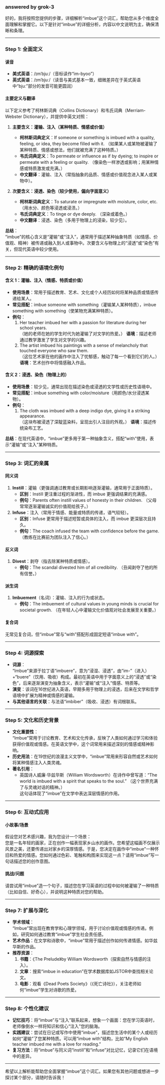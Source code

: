 ### answered by grok-3
好的，我将按照您提供的步骤，详细解析“imbue”这个词汇，帮助您从多个维度全面理解和掌握它。以下是针对“imbue”的详细分析，内容以中文说明为主，确保清晰和条理。

---

### Step 1: 全面定义

#### 读音
- **美式英语**：/ɪmˈbjuː/（音标读作“im-byoo”）
- **英式英语**：/ɪmˈbjuː/（读音与美式基本一致，细微差异在于英式英语中“bjuː”部分的发音可能更圆润）

#### 主要定义与翻译
以下定义参考了柯林斯词典（Collins Dictionary）和韦氏词典（Merriam-Webster Dictionary），并提供中英文对照：

1. **主要含义：灌输、注入（某种特质、情感或价值）**
   - **柯林斯词典定义**：If someone or something is imbued with a quality, feeling, or idea, they become filled with it. （如果某人或某物被灌输了某种特质、情感或想法，他们就被充满了这种特质。）
   - **韦氏词典定义**：To permeate or influence as if by dyeing; to inspire or permeate with a feeling or quality. （像染色一样渗透或影响；用某种情感或特质激发或充满。）
   - **中文翻译**：灌输、注入（常指抽象的品质、情感或价值观念进入某人或某物中）。

2. **次要含义：浸透、染色（较少使用，偏向字面意义）**
   - **柯林斯词典定义**：To saturate or impregnate with moisture, color, etc. （用水分、颜色等浸透或浸渍。）
   - **韦氏词典定义**：To tinge or dye deeply. （深染或着色。）
   - **中文翻译**：浸透、染色（多用于物理上的浸染，较少见）。

**总结**：  
“imbue”的核心含义是“灌输”或“注入”，通常用于描述某种抽象特质（如情感、价值观、精神）被传递或融入到人或事物中。次要含义与物理上的“浸透”或“染色”有关，但现代英语中较少使用。

---

### Step 2: 精确的语境化例句

#### 含义 1：灌输、注入（情感、特质或价值）
- **使用场景**：常用于描述教育、艺术、文化或个人经历如何将某种品质或情感传递给某人。
- **常见搭配**：imbue someone with something（灌输某人某种特质），imbue something with something（使某物充满某种特质）。
- **例句**：
  1. Her teacher imbued her with a passion for literature during her school years.  
     （她的老师在她的学生时代为她灌输了对文学的热爱。）
     **语境**：描述老师通过教学激发了学生对文学的兴趣。
  2. The artist imbued his paintings with a sense of melancholy that touched everyone who saw them.  
     （这位艺术家在他的画作中注入了忧郁感，触动了每一个看到它们的人。）
     **语境**：艺术创作中将情感融入作品。

#### 含义 2：浸透、染色（物理上的）
- **使用场景**：较少见，通常出现在描述染色或浸透的文学性或历史性语境中。
- **常见搭配**：imbue something with color/moisture（用颜色/水分浸透某物）。
- **例句**：
  1. The cloth was imbued with a deep indigo dye, giving it a striking appearance.  
     （这块布被浸透了深靛蓝染料，呈现出引人注目的外观。）
     **语境**：描述传统染布工艺。

**总结**：在现代英语中，“imbue”更多用于第一种抽象含义，搭配“with”使用，表示“灌输”或“注入”某种特质。

---

### Step 3: 词汇的亲属

#### 同义词
1. **Instill**：灌输（更强调通过教育或长期影响逐渐灌输，通常用于正面特质）。
   - **区别**：Instill 更注重过程的渐进性，而 imbue 更强调结果的充满感。
   - **例句**：Parents often instill values of honesty in their children. （父母常常逐渐灌输诚实的价值观给孩子。）
2. **Infuse**：注入（常用于情感、能量或特质的传递，语气较轻）。
   - **区别**：Infuse 更常用于描述短暂或具体的注入，而 imbue 更深层次且持久。
   - **例句**：The coach infused the team with confidence before the game. （教练在比赛前为团队注入了信心。）

#### 反义词
1. **Divest**：剥夺（指去除某种特质或情感）。
   - **例句**：The scandal divested him of all credibility. （丑闻剥夺了他的所有信誉。）

#### 派生词
1. **Imbuement**（名词）：灌输、注入的行为或状态。
   - **例句**：The imbuement of cultural values in young minds is crucial for societal growth. （在年轻人心中灌输文化价值观对社会发展至关重要。）

#### 复合词
无常见复合词，但“imbue”常与“with”搭配形成固定短语“imbue with”。

---

### Step 4: 词源探索

- **词源**：  
“Imbue”来源于拉丁语“imbuere”，意为“浸湿、浸透”，由“im-”（进入）+“buere”（饮用、吸收）构成。最初在英语中用于字面意义上的“浸透”或“染色”，后来逐渐演变为抽象含义，表示“灌输”或“注入”情感、特质等。
- **演变**：该词在16世纪进入英语，早期多用于物理上的浸透，后来在文学和哲学语境中扩展为精神或情感的灌输。
- **与其他语言的关联**：与法语“imbiber”（吸收、浸透）有词根联系。

---

### Step 5: 文化和历史背景

- **文化重要性**：  
“Imbue”常用于讨论教育、艺术和文化传承，反映了人类如何通过学习和体验获得价值观或情感。在英语文学中，这个词常用来描述深刻的情感或精神影响。
- **历史用法**：在19世纪的浪漫主义文学中，“imbue”常用来形容自然或艺术如何将某种情感注入人类灵魂。
- **著名引用**：
  - 英国诗人威廉·华兹华斯（William Wordsworth）在诗作中曾写道：“The world is imbued with a spirit that speaks to the soul.” （这个世界充满了与灵魂对话的精神。）  
    这句话体现了“imbue”在文学中表达深层情感的作用。

---

### Step 6: 互动式应用

#### 小故事/场景
假设您对艺术感兴趣，我为您设计一个场景：  
您是一名年轻的画家，正在创作一幅表现家乡山水的画作。您希望这幅画不仅展示风景之美，还要传递出对家乡的深厚情感。于是，您决定在画作中“imbue”一种怀旧和热爱的情感。您如何通过色彩、笔触和构图来实现这一点？请用“imbue”写一句话描述您的创作意图。

#### 挑战/问题
请尝试用“imbue”造一个句子，描述您在学习英语的过程中如何被灌输了一种特质（比如自信、好奇心），并说明这种特质对您的帮助。

---

### Step 7: 扩展与深化

- **学术领域**：  
“Imbue”常出现在教育学和心理学领域，用于讨论价值观或情感的传递。例如，研究如何通过教育“imbue”学生社会责任感。
- **艺术作品**：在文学和诗歌中，“imbue”常用于描述创作如何传递情感。如华兹华斯的作品。
- **推荐资源**：
  1. **书籍**：《The Prelude》by William Wordsworth（探索自然与情感的注入）。
  2. **文章**：搜索“imbue in education”在学术数据库如JSTOR中查找相关论文。
  3. **电影**：观看《Dead Poets Society》（《死亡诗社》），关注老师如何“imbue”学生对诗歌的热爱。

---

### Step 8: 个性化建议

- **记忆技巧**：将“imbue”与“注入”联系起来，想象一个画面：您在学习英语时，老师像倒水一样将知识和信心“注入”您的脑海。
- **实践建议**：尝试在日记或写作中使用“imbue”，描述您生活中的某个人或经历如何“灌输”了您某种特质。可以用“imbue with”结构，比如“My English teacher imbued me with a love for reading.”
- **复习方法**：将“imbue”与同义词“instill”和“infuse”对比记忆，记录它们在语境中的差异。

---

希望以上解析能帮助您全面掌握“imbue”这个词汇。如果您有其他问题或想进一步探讨某个部分，请随时告诉我！
